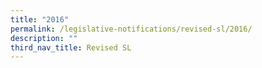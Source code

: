 ```yaml
---
title: "2016"
permalink: /legislative-notifications/revised-sl/2016/
description: ""
third_nav_title: Revised SL
---
```

